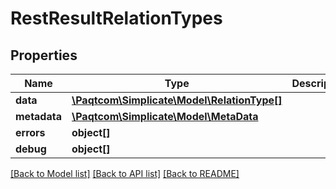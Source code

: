 # RestResultRelationTypes

## Properties

 Name         | Type                                                        | Description | Notes      
--------------|-------------------------------------------------------------|-------------|------------
 **data**     | [**\Paqtcom\Simplicate\Model\RelationType[]**](RelationType.md) |             | [optional] 
 **metadata** | [**\Paqtcom\Simplicate\Model\MetaData**](MetaData.md)           |             | [optional] 
 **errors**   | **object[]**                                                |             | [optional] 
 **debug**    | **object[]**                                                |             | [optional] 

[[Back to Model list]](../README.md#documentation-for-models) [[Back to API list]](../README.md#documentation-for-api-endpoints) [[Back to README]](../README.md)



